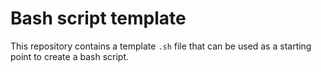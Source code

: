 # Bash script template

This repository contains a template `.sh` file that can be used as a starting point to create a bash script.
